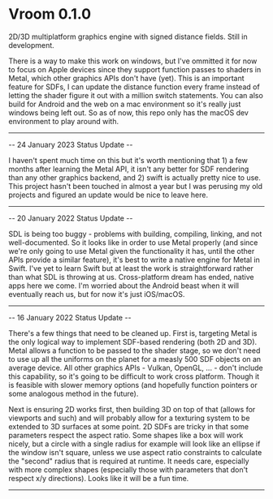 # Vroom 0.1.0

2D/3D multiplatform graphics engine with signed distance fields. Still in development. 

There is a way to make this work on windows, but I've ommitted it for now to focus on Apple devices since they support function passes to shaders in Metal, which other graphics APIs don't have (yet). This is an important feature for SDFs, I can update the distance function every frame instead of letting the shader figure it out with a million switch statements. You can also build for Android and the web on a mac environment so it's really just windows being left out. So as of now, this repo only has the macOS dev environment to play around with.
_________

-- 24 January 2023 Status Update --

I haven't spent much time on this but it's worth mentioning that 1) a few months after learning the Metal API, it isn't any better for SDF rendering than any other graphics backend, and 2) swift is actually pretty nice to use. This project hasn't been touched in almost a year but I was perusing my old projects and figured an update would be nice to leave here.

_________

-- 20 January 2022 Status Update --

SDL is being too buggy - problems with building, compiling, linking, and not well-documented. So it looks like in order to use Metal properly (and since we're only going to use Metal given the functionality it has, until the other APIs provide a similar feature), it's best to write a native engine for Metal in Swift. I've yet to learn Swift but at least the work is straightforward rather than what SDL is throwing at us. Cross-platform dream has ended, native apps here we come. I'm worried about the Android beast when it will eventually reach us, but for now it's just iOS/macOS.

_________

-- 16 January 2022 Status Update --

There's a few things that need to be cleaned up. First is, targeting Metal is the only logical way to implement SDF-based rendering (both 2D and 3D). Metal allows a function to be passed to the shader stage, so we don't need to use up all the uniforms on the planet for a measly 500 SDF objects on an average device. All other graphics APIs - Vulkan, OpenGL, ... - don't include this capability, so it's going to be difficult to work cross platform. Though it is feasible with slower memory options (and hopefully function pointers or some analogous method in the future).

Next is ensuring 2D works first, then building 3D on top of that (allows for viewports and such) and will probably allow for a texturing system to be extended to 3D surfaces at some point. 2D SDFs are tricky in that some parameters respect the aspect ratio. Some shapes like a box will work nicely, but a circle with a single radius for example will look like an ellipse if the window isn't square, unless we use aspect ratio constraints to calculate the "second" radius that is required at runtime. It needs care, especially with more complex shapes (especially those with parameters that don't respect x/y directions). Looks like it will be a fun time.
________
